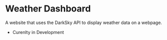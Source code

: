 # Weather Dashboard
A website that uses the DarkSky API to display weather data on a webpage.
* Curenlty in Development


